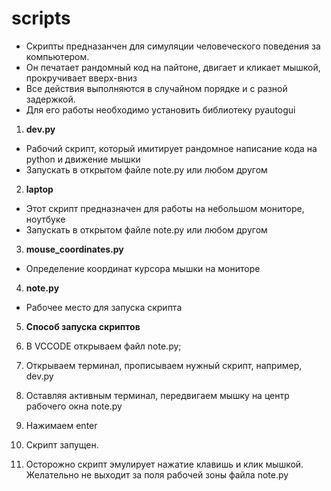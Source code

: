 # scripts

- Скрипты предназанчен для симуляции человеческого поведения за компьютером.
- Он печатает рандомный код на пайтоне, двигает и кликает мышкой, прокручивает вверх-вниз 
- Все действия выполняются в случайном порядке и с разной задержкой.
- Для его работы необходимо установить библиотеку pyautogui


1. **dev.py**

- Рабочий скрипт, который имитирует рандомное написание кода на python и движение мышки 
- Запускать в открытом файле note.py или любом другом

2. **laptop**

- Этот скрипт предназначен для работы на небольшом мониторе, ноутбуке
- Запускать в открытом файле note.py или любом другом

3. **mouse_coordinates.py**

- Определение координат курсора мышки на мониторе

4. **note.py**

- Рабочее место для запуска скрипта

5. **Способ запуска скриптов**

1. В VCCODE открываем файл note.py;

2. Открываем терминал, прописываем нужный скрипт, например, dev.py

3. Оставляя активным терминал, передвигаем мышку на центр рабочего окна note.py

4. Нажимаем enter 

5. Скрипт запущен.

6. Осторожно скрипт эмулирует нажатие клавишь и клик мышкой. Желательно не выходит за поля рабочей зоны файла note.py